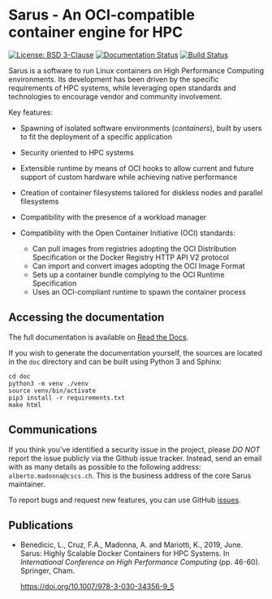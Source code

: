 # Sarus - An OCI-compatible container engine for HPC

[![License: BSD 3-Clause](https://img.shields.io/badge/License-BSD%203--Clause-blue.svg)](https://opensource.org/licenses/BSD-3-Clause)
[![Documentation Status](https://readthedocs.org/projects/sarus/badge/?version=latest)](https://sarus.readthedocs.io/en/latest/?badge=latest)
[![Build Status](https://travis-ci.org/eth-cscs/sarus.svg?branch=master)](https://travis-ci.org/eth-cscs/sarus)

Sarus is a software to run Linux containers on High Performance Computing
environments. Its development has been driven by the specific requirements of
HPC systems, while leveraging open standards and technologies to encourage
vendor and community involvement.

Key features:

* Spawning of isolated software environments (*containers*), built by users to
  fit the deployment of a specific application
* Security oriented to HPC systems
* Extensible runtime by means of OCI hooks to allow current and future
  support of custom hardware while achieving native performance
* Creation of container filesystems tailored for diskless nodes and parallel
  filesystems
* Compatibility with the presence of a workload manager
* Compatibility with the Open Container Initiative (OCI) standards:

    - Can pull images from registries adopting the OCI Distribution
      Specification or the Docker Registry HTTP API V2 protocol
    - Can import and convert images adopting the OCI Image Format
    - Sets up a container bundle complying to the OCI Runtime Specification
    - Uses an OCI-compliant runtime to spawn the container process


## Accessing the documentation

The full documentation is available on [Read the Docs](https://sarus.readthedocs.io).

If you wish to generate the documentation yourself, the sources are located in the `doc`
directory and can be built using Python 3 and Sphinx:

```
cd doc
python3 -m venv ./venv
source venv/bin/activate
pip3 install -r requirements.txt
make html
```


## Communications

If you think you've identified a security issue in the project, please *DO NOT*
report the issue publicly via the Github issue tracker. Instead, send an
email with as many details as possible to the following address:
`alberto.madonna@cscs.ch`.
This is the business address of the core Sarus maintainer.

To report bugs and request new features, you can use GitHub [issues](https://github.com/eth-cscs/sarus/issues).


## Publications

* Benedicic, L., Cruz, F.A., Madonna, A. and Mariotti, K., 2019, June. Sarus: Highly Scalable Docker Containers for HPC Systems. In *International Conference on High Performance Computing* (pp. 46-60). Springer, Cham.

  https://doi.org/10.1007/978-3-030-34356-9_5
